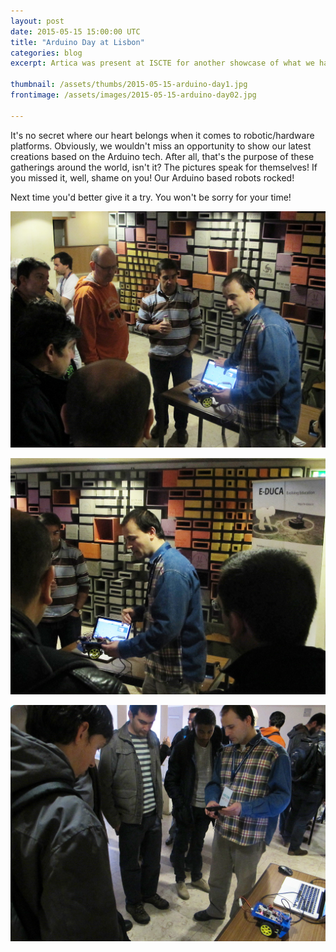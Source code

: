 ```yaml
---
layout: post
date: 2015-05-15 15:00:00 UTC
title: "Arduino Day at Lisbon"
categories: blog
excerpt: Artica was present at ISCTE for another showcase of what we have been doing with Arduino related stuff.

thumbnail: /assets/thumbs/2015-05-15-arduino-day1.jpg
frontimage: /assets/images/2015-05-15-arduino-day02.jpg

---
```


It's no secret where our heart belongs when it comes to robotic/hardware platforms. Obviously, we wouldn't miss an opportunity to show our latest creations based on the Arduino tech. After all, that's the purpose of these gatherings around the world, isn't it? The pictures speak for themselves! If you missed it, well, shame on you! Our Arduino based robots rocked!

Next time you'd better give it a try. You won't be sorry for your time!

![](/assets/images/2015-05-15-arduino-day02.jpg)

![](/assets/images/2015-05-15-arduino-day01.jpg)

![](/assets/images/2015-05-15-arduino-day03.jpg)
